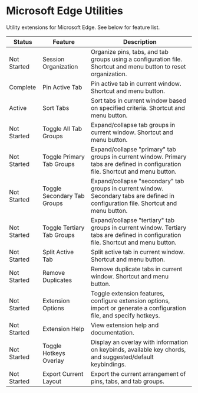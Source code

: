 # Microsoft Edge Utilities

Utility extensions for Microsoft Edge. See below for feature list.

| Status      | Feature                     | Description                                                                                                                           |
| ----------- | --------------------------- | ------------------------------------------------------------------------------------------------------------------------------------- |
| Not Started | Session Organization        | Organize pins, tabs, and tab groups using a configuration file. Shortcut and menu button to reset organization.                       |
| Complete    | Pin Active Tab              | Pin active tab in current window. Shortcut and menu button.                                                                           |
| Active      | Sort Tabs                   | Sort tabs in current window based on specified criteria. Shortcut and menu button.                                                    |
| Not Started | Toggle All Tab Groups       | Expand/collapse tab groups in current window. Shortcut and menu button.                                                               |
| Not Started | Toggle Primary Tab Groups   | Expand/collapse "primary" tab groups in current window. Primary tabs are defined in configuration file. Shortcut and menu button.     |
| Not Started | Toggle Secondary Tab Groups | Expand/collapse "secondary" tab groups in current window. Secondary tabs are defined in configuration file. Shortcut and menu button. |
| Not Started | Toggle Tertiary Tab Groups  | Expand/collapse "tertiary" tab groups in current window. Tertiary tabs are defined in configuration file. Shortcut and menu button.   |
| Not Started | Split Active Tab            | Split active tab in current window. Shortcut and menu button.                                                                         |
| Not Started | Remove Duplicates           | Remove duplicate tabs in current window. Shortcut and menu button.                                                                    |
| Not Started | Extension Options           | Toggle extension features, configure extension options, import or generate a configuration file, and specify hotkeys.                 |
| Not Started | Extension Help              | View extension help and documentation.                                                                                                |
| Not Started | Toggle Hotkeys Overlay      | Display an overlay with information on keybinds, available key chords, and suggested/default keybindings.                             |
| Not Started | Export Current Layout       | Export the current arrangement of pins, tabs, and tab groups.                                                                         |
